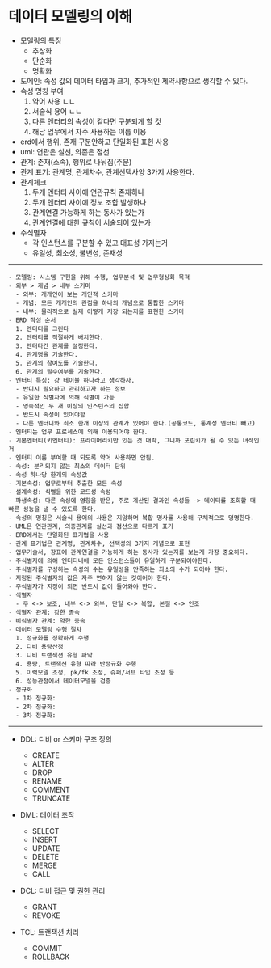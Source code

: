 # 데이터 모델링의 이해
- 모델링의 특징
  - 추상화
  - 단순화
  - 명확화
- 도메인: 속성 값의 데이터 타입과 크기, 추가적인 제약사항으로 생각할 수 있다.
- 속성 명칭 부여
  1. 약어 사용 ㄴㄴ
  2. 서술식 용어 ㄴㄴ
  3. 다른 엔터티의 속성이 같다면 구분되게 할 것
  4. 해당 업무에서 자주 사용하는 이름 이용
- erd에서 행위, 존재 구분안하고 단일화된 표현 사용
- uml: 연관은 실선, 의존은 점선
- 관계: 존재(소속), 행위로 나눠짐(주문)
- 관계 표기: 관계명, 관계차수, 관계선택사양 3가지 사용한다.
- 관계체크
  1. 두개 엔터티 사이에 연관규칙 존재하나
  2. 두개 엔터티 사이에 정보 조합 발생하나
  3. 관계연결 가능하게 하는 동사가 있는가
  4. 관계연결에 대한 규칙이 서술되어 있는가
- 주식별자
  - 각 인스턴스를 구분할 수 있고 대표성 가지는거
  - 유일성, 최소성, 불변성, 존재성

---
```
- 모델링: 시스템 구현을 위해 수행, 업무분석 및 업무형상화 목적
- 외부 > 개념 > 내부 스키마
  - 외부: 개개인이 보는 개인적 스키마
  - 개념: 모든 개개인의 관점을 하나의 개념으로 통합한 스키마
  - 내부: 물리적으로 실제 어떻게 저장 되는지를 표현한 스키마
- ERD 작성 순서
  1. 엔터티를 그린다
  2. 엔터티를 적절하게 배치한다.
  3. 엔터타간 관계를 설정한다.
  4. 관계명을 기술한다.
  5. 관계의 참여도를 기술한다.
  6. 관계의 필수여부를 기술한다.
- 엔터티 특징: 걍 테이블 하나라고 생각하자.
  - 반디시 필요하고 관리하고자 하는 정보
  - 유일한 식별자에 의해 식별이 가능
  - 영속적인 두 개 이상의 인스턴스의 집합
  - 반드시 속성이 있어야함
  - 다른 엔터니와 최소 한개 이상의 관계가 있어야 한다.(공통코드, 통계성 엔터티 빼고)
- 엔터티는 업무 프로세스에 의해 이용되어야 한다.
- 기본엔터티(키엔터티): 프라이머리키만 있는 것 대략, 그니까 포린키가 될 수 있는 녀석인거
- 엔터티 이름 부여할 때 되도록 약어 사용하면 안됨.
- 속성: 분리되지 않는 최소의 데이터 단위
- 속성 하나당 한개의 속성값
- 기본속성: 업무로부터 추출한 모든 속성
- 설계속성: 식별을 위한 코드성 속성
- 파생속성: 다른 속성에 영향을 받은, 주로 계산된 결과인 속성들 -> 데이터를 조회할 때 빠른 성능을 낼 수 있도록 한다.
- 속성의 명칭은 서술식 용어의 사용은 지양하며 복합 명사를 사용해 구체적으로 명명한다.
- UML은 연관관계, 의종관계를 실선과 점선으로 다르게 표기
- ERD에서는 단일화된 표기법을 사용
- 관계 표기법은 관계명, 관계차수, 선택성의 3가지 개념으로 표현
- 업무기술서, 장표에 관계연결을 가능하게 하는 동사가 있는지를 보는게 가장 중요하다.
- 주식별자에 의해 엔터티내에 모든 인스턴스들이 유일하게 구분되어야한다.
- 주식별자를 구성하는 속성의 수는 유일성을 만족하는 최소의 수가 되어야 한다.
- 지정된 주식별자의 값은 자주 변하지 않는 것이어야 한다.
- 주식별자가 지정이 되면 반드시 값이 들어와야 한다.
- 식별자
  - 주 <-> 보조, 내부 <-> 외부, 단일 <-> 복합, 본질 <-> 인조
- 식별자 관계: 강한 종속
- 비식별자 관계: 약한 종속
- 데이터 모델링 수행 절차
  1. 정규화를 정확하게 수행
  2. 디비 용량산정
  3. 디비 트랜잭션 유형 파악
  4. 용량, 트랜잭션 유형 따라 반정규화 수행
  5. 이력모델 조정, pk/fk 조정, 슈퍼/서브 타입 조정 등
  6. 성능관점에서 데이터모델을 검증
- 정규화
  - 1차 정규화:
  - 2차 정규화:
  - 3차 정규화:
```
---

- DDL: 디비 or 스키마 구조 정의

  - CREATE
  - ALTER
  - DROP
  - RENAME
  - COMMENT
  - TRUNCATE

- DML: 데이터 조작
  - SELECT
  - INSERT
  - UPDATE
  - DELETE
  - MERGE
  - CALL
- DCL: 디비 접근 및 권한 관리
  - GRANT
  - REVOKE
- TCL: 트랜잭션 처리
  - COMMIT
  - ROLLBACK
